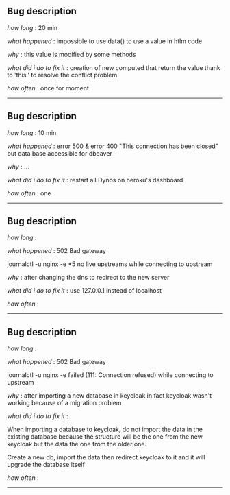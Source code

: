 ## Bug description
*how long* : 20 min

*what happened* : impossible to use data() to use a value in htlm code

*why* : this value is modified by some methods

*what did i do to fix it* : creation of new computed that return the value thank to 'this.' to resolve the conflict problem

*how often* : once for moment

--------------
## Bug description
*how long* : 10 min

*what happened* : error 500 & error 400 "This connection has been closed" but data base accessible for dbeaver

*why* : ...

*what did i do to fix it* : restart all Dynos on heroku's dashboard

*how often* : one

--------------
## Bug description
*how long* : 

*what happened* : 502 Bad gateway

journalctl -u nginx -e
*5 no live upstreams while connecting to upstream

*why* : after changing the dns to redirect to the new server

*what did i do to fix it* : 
use 127.0.0.1 instead of localhost

*how often* :

--------------

## Bug description
*how long* : 

*what happened* : 502 Bad gateway

journalctl -u nginx -e
failed (111: Connection refused) while connecting to upstream

*why* : after importing a new database in keycloak
in fact keycloak wasn't working because of a migration problem

*what did i do to fix it* : 

When importing a database to keycloak, do not import the data in the existing database because the structure will be the one from the new keycloak but the data the one from the older one. 

Create a new db, import the data then redirect keycloak to it and it will upgrade the database itself

*how often* :

--------------



